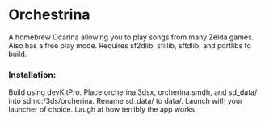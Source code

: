 # Orchestrina

A homebrew Ocarina allowing you to play songs from many Zelda games. Also has a free play mode. Requires sf2dlib, sfillib, sftdlib, and portlibs to build.

### Installation:
Build using devKitPro. Place orcherina.3dsx, orcherina.smdh, and sd_data/ into sdmc:/3ds/orcherina. Rename sd_data/ to data/. Launch with your launcher of choice. Laugh at how terribly the app works.